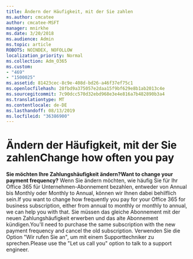 ```yaml
---
title: Ändern der Häufigkeit, mit der Sie zahlen
ms.author: cmcatee
author: cmcatee-MSFT
manager: mnirkhe
ms.date: 3/20/2018
ms.audience: Admin
ms.topic: article
ROBOTS: NOINDEX, NOFOLLOW
localization_priority: Normal
ms.collection: Adm_O365
ms.custom:
- "469"
- "1500025"
ms.assetid: 81423cec-8c9e-408d-bd26-a46f37ef75c1
ms.openlocfilehash: 28fbd9a375057e2daa15f9bf629e8b1ab2013c4e
ms.sourcegitcommit: 7c90dcc570d32ebd968e3e4e816a7b482890b3a4
ms.translationtype: MT
ms.contentlocale: de-DE
ms.lasthandoff: 08/13/2019
ms.locfileid: "36386900"
---
```

# <a name="change-how-often-you-pay"></a><span data-ttu-id="92ee5-102">Ändern der Häufigkeit, mit der Sie zahlen</span><span class="sxs-lookup"><span data-stu-id="92ee5-102">Change how often you pay</span></span>

 <span data-ttu-id="92ee5-103">**Sie möchten Ihre Zahlungshäufigkeit ändern?**</span><span class="sxs-lookup"><span data-stu-id="92ee5-103">**Want to change your payment frequency?**</span></span> <span data-ttu-id="92ee5-104">Wenn Sie ändern möchten, wie häufig Sie für Ihr Office 365 für Unternehmen-Abonnement bezahlen, entweder von Annual bis Monthly oder Monthly to Annual, können wir Ihnen dabei behilflich sein.</span><span class="sxs-lookup"><span data-stu-id="92ee5-104">If you want to change how frequently you pay for your Office 365 for business subscription, either from annual to monthly or monthly to annual, we can help you with that.</span></span> <span data-ttu-id="92ee5-105">Sie müssen das gleiche Abonnement mit der neuen Zahlungshäufigkeit erwerben und das alte Abonnement kündigen.</span><span class="sxs-lookup"><span data-stu-id="92ee5-105">You'll need to purchase the same subscription with the new payment frequency and cancel the old subscription.</span></span> <span data-ttu-id="92ee5-106">Verwenden Sie die Option "Wir rufen Sie an", um mit einem Supporttechniker zu sprechen.</span><span class="sxs-lookup"><span data-stu-id="92ee5-106">Please use the "Let us call you" option to talk to a support engineer.</span></span>